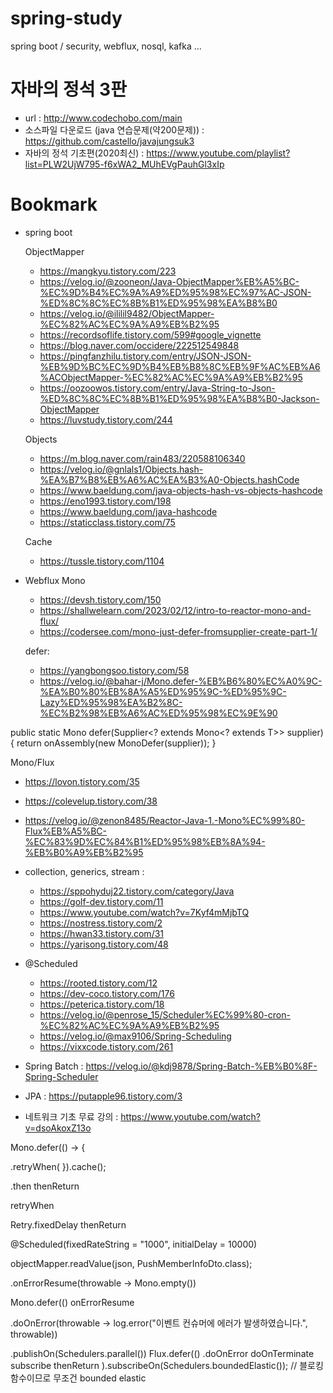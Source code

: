 # spring-study
spring boot / security, webflux, nosql, kafka ...


# 자바의 정석 3판
- url : http://www.codechobo.com/main
- 소스파일 다운로드 (java 연습문제(약200문제)) : https://github.com/castello/javajungsuk3
- 자바의 정석 기초편(2020최신) : https://www.youtube.com/playlist?list=PLW2UjW795-f6xWA2_MUhEVgPauhGl3xIp




# Bookmark
- spring boot

  ObjectMapper
  - https://mangkyu.tistory.com/223
  - https://velog.io/@zooneon/Java-ObjectMapper%EB%A5%BC-%EC%9D%B4%EC%9A%A9%ED%95%98%EC%97%AC-JSON-%ED%8C%8C%EC%8B%B1%ED%95%98%EA%B8%B0
  - https://velog.io/@ililil9482/ObjectMapper-%EC%82%AC%EC%9A%A9%EB%B2%95
  - https://recordsoflife.tistory.com/599#google_vignette
  - https://blog.naver.com/occidere/222512549848
  - https://pingfanzhilu.tistory.com/entry/JSON-JSON-%EB%9D%BC%EC%9D%B4%EB%B8%8C%EB%9F%AC%EB%A6%ACObjectMapper-%EC%82%AC%EC%9A%A9%EB%B2%95
  - https://oozoowos.tistory.com/entry/Java-String-to-Json-%ED%8C%8C%EC%8B%B1%ED%95%98%EA%B8%B0-Jackson-ObjectMapper
  - https://luvstudy.tistory.com/244

  Objects
  - https://m.blog.naver.com/rain483/220588106340
  - https://velog.io/@gnlals1/Objects.hash-%EA%B7%B8%EB%A6%AC%EA%B3%A0-Objects.hashCode
  - https://www.baeldung.com/java-objects-hash-vs-objects-hashcode
  - https://eno1993.tistory.com/198
  - https://www.baeldung.com/java-hashcode
  - https://staticclass.tistory.com/75

  Cache
  - https://tussle.tistory.com/1104



- Webflux
  Mono
  - https://devsh.tistory.com/150
  - https://shallwelearn.com/2023/02/12/intro-to-reactor-mono-and-flux/
  - https://codersee.com/mono-just-defer-fromsupplier-create-part-1/

  defer:
  - https://yangbongsoo.tistory.com/58
  - https://velog.io/@bahar-j/Mono.defer-%EB%B6%80%EC%A0%9C-%EA%B0%80%EB%8A%A5%ED%95%9C-%ED%95%9C-Lazy%ED%95%98%EA%B2%8C-%EC%B2%98%EB%A6%AC%ED%95%98%EC%9E%90

public static <T> Mono<T> defer(Supplier<? extends Mono<? extends T>> supplier) {
  return onAssembly(new MonoDefer(supplier));
}


  Mono/Flux
  - https://lovon.tistory.com/35
  - https://colevelup.tistory.com/38
  - https://velog.io/@zenon8485/Reactor-Java-1.-Mono%EC%99%80-Flux%EB%A5%BC-%EC%83%9D%EC%84%B1%ED%95%98%EB%8A%94-%EB%B0%A9%EB%B2%95

- collection, generics, stream : 
  - https://sppohyduj22.tistory.com/category/Java
  - https://golf-dev.tistory.com/11
  - https://www.youtube.com/watch?v=7Kyf4mMjbTQ
  - https://nostress.tistory.com/2
  - https://hwan33.tistory.com/31
  - https://yarisong.tistory.com/48


- @Scheduled
  - https://rooted.tistory.com/12
  - https://dev-coco.tistory.com/176
  - https://peterica.tistory.com/18
  - https://velog.io/@penrose_15/Scheduler%EC%99%80-cron-%EC%82%AC%EC%9A%A9%EB%B2%95
  - https://velog.io/@max9106/Spring-Scheduling
  - https://vixxcode.tistory.com/261


- Spring Batch : https://velog.io/@kdj9878/Spring-Batch-%EB%B0%8F-Spring-Scheduler

- JPA : https://putapple96.tistory.com/3

- 네트워크 기초 무료 강의 : https://www.youtube.com/watch?v=dsoAkoxZ13o




Mono.defer(() -> {

.retryWhen(
}).cache();

.then
thenReturn

retryWhen

Retry.fixedDelay
thenReturn

@Scheduled(fixedRateString = "1000", initialDelay = 10000)

objectMapper.readValue(json, PushMemberInfoDto.class);

.onErrorResume(throwable -> Mono.empty())

Mono.defer(()
onErrorResume

.doOnError(throwable -> log.error("이벤트 컨슈머에 에러가 발생하였습니다.", throwable))

.publishOn(Schedulers.parallel())
Flux.defer(()
.doOnError
doOnTerminate
subscribe
thenReturn
).subscribeOn(Schedulers.boundedElastic()); // 블로킹 함수이므로 무조건 bounded elastic


